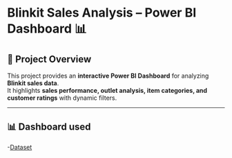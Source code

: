 # Blinkit Sales Analysis – Power BI Dashboard 📊

## 📌 Project Overview  
This project provides an **interactive Power BI Dashboard** for analyzing **Blinkit sales data**.  
It highlights **sales performance, outlet analysis, item categories, and customer ratings** with dynamic filters.

---
## 📊 Dashboard used  
-<a href="https://github.com/Akhilvarma377/Data-Analysis-Dashboard/blob/main/BlinkIT%20Grocery%20Data.csv">Dataset</a>
